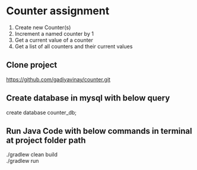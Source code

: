 # Counter assignment
1. Create new Counter(s)
2. Increment a named counter by 1
3. Get a current value of a counter
4. Get a list of all counters and their current values

## Clone project
https://github.com/gadiyavinay/counter.git

## Create database in mysql with below query
create database counter_db;

## Run Java Code with below commands in terminal at project folder path
./gradlew clean build\
./gradlew run

